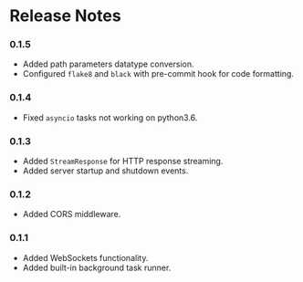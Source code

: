 # Release Notes

### 0.1.5

- Added path parameters datatype conversion.
- Configured `flake8` and `black` with pre-commit hook for code formatting.

### 0.1.4

- Fixed `asyncio` tasks not working on python3.6.

### 0.1.3

- Added `StreamResponse` for HTTP response streaming.
- Added server startup and shutdown events.

### 0.1.2

- Added CORS middleware.

### 0.1.1

- Added WebSockets functionality.
- Added built-in background task runner.

